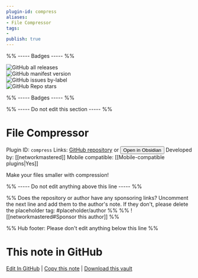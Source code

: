 ```yaml
---
plugin-id: compress
aliases:
- File Compressor
tags: 
- 
publish: true
---
```


%% ----- Badges ----- %%

![GitHub all releases](https://img.shields.io/github/downloads/networkmastered/obsidian-compress/total?color=573E7A&logo=github&style=for-the-badge)   
![GitHub manifest version](https://img.shields.io/github/manifest-json/v/networkmastered/obsidian-compress?color=573E7A&logo=github&style=for-the-badge)   
![GitHub issues by-label](https://img.shields.io/github/issues/networkmastered/obsidian-compress/help%20wanted?color=573E7A&logo=github&style=for-the-badge)   
![GitHub Repo stars](https://img.shields.io/github/stars/networkmastered/obsidian-compress?color=573E7A&logo=github&style=for-the-badge)

%% ----- Badges ----- %%

%% ----- Do not edit this section ----- %%

# File Compressor

Plugin ID: `compress`
Links: [GitHub repository](https://github.com/networkmastered/obsidian-compress) or [<button id=HH>Open in Obsidian</button>](obsidian://show-plugin?id=compress)
Developed by: [[networkmastered]]
Mobile compatible: [[Mobile-compatible plugins|Yes]]

Make your files smaller with compression!

%% ----- Do not edit anything above this line ----- %% 

%% Does the repository or author have any sponsoring links? Uncomment the next line and add them to the author's note. If they don't, please delete the placeholder tag: #placeholder/author %%
%% ![[networkmastered#Sponsor this author]] %%

%% Hub footer: Please don't edit anything below this line %%

# This note in GitHub

<span class="git-footer">[Edit In GitHub](https://github.dev/obsidian-community/obsidian-hub/blob/main/02%20-%20Community%20Expansions/02.05%20All%20Community%20Expansions/Plugins/compress.md "git-hub-edit-note") | [Copy this note](https://raw.githubusercontent.com/obsidian-community/obsidian-hub/main/02%20-%20Community%20Expansions/02.05%20All%20Community%20Expansions/Plugins/compress.md "git-hub-copy-note") | [Download this vault](https://github.com/obsidian-community/obsidian-hub/archive/refs/heads/main.zip "git-hub-download-vault") </span>

